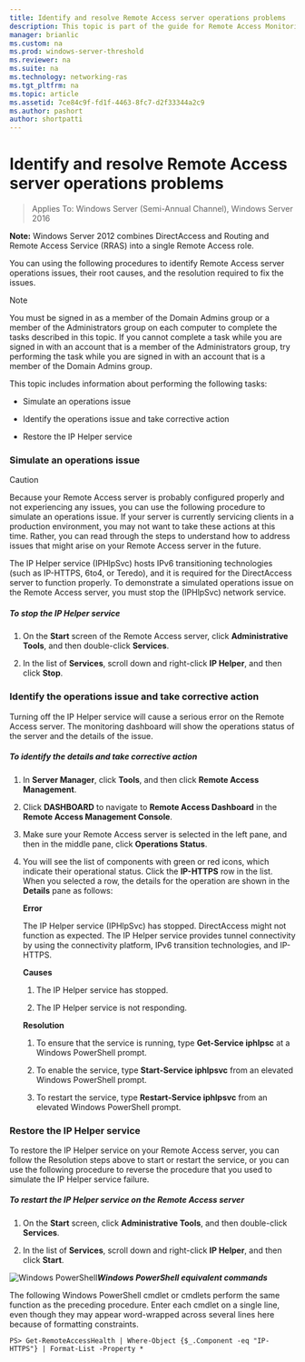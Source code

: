 ```yaml
---
title: Identify and resolve Remote Access server operations problems
description: This topic is part of the guide for Remote Access Monitoring and Accounting in Windows Server 2016.
manager: brianlic
ms.custom: na
ms.prod: windows-server-threshold
ms.reviewer: na
ms.suite: na
ms.technology: networking-ras
ms.tgt_pltfrm: na
ms.topic: article
ms.assetid: 7ce84c9f-fd1f-4463-8fc7-d2f33344a2c9
ms.author: pashort
author: shortpatti
---
```

# Identify and resolve Remote Access server operations problems

>Applies To: Windows Server (Semi-Annual Channel), Windows Server 2016

**Note:** Windows Server 2012 combines DirectAccess and Routing and Remote Access Service (RRAS) into a single Remote Access role.  
  
You can using the following procedures to identify Remote Access server operations issues, their root causes, and the resolution required to fix the issues.  
  
> [!NOTE]  
> You must be signed in as a member of the Domain Admins group or a member of the Administrators group on each computer to complete the tasks described in this topic. If you cannot complete a task while you are signed in with an account that is a member of the Administrators group, try performing the task while you are signed in with an account that is a member of the Domain Admins group.  
  
This topic includes information about performing the following tasks:  
  
- Simulate an operations issue  
  
- Identify the operations issue and take corrective action  
  
- Restore the IP Helper service  
  
### <a name="BKMK_Simulate"></a>Simulate an operations issue  
  
> [!CAUTION]  
> Because your Remote Access server is probably configured properly and not experiencing any issues, you can use the following procedure to simulate an operations issue. If your server is currently servicing clients in a production environment, you may not want to take these actions at this time. Rather, you can read through the steps to understand how to address issues that might arise on your Remote Access server in the future.  
  
The IP Helper service (IPHlpSvc)  hosts IPv6 transitioning technologies (such as IP-HTTPS, 6to4, or Teredo), and it is required for the DirectAccess server to function properly. To demonstrate a simulated operations issue on the Remote Access server, you must stop the (IPHlpSvc) network service.  
  
##### To stop the IP Helper service  
  
1.  On the **Start** screen of the Remote Access server, click **Administrative Tools**, and then double-click **Services**.  
  
2.  In the list of **Services**, scroll down and right-click **IP Helper**, and then click **Stop**.  
  
### <a name="BKMK_Identify"></a>Identify the operations issue and take corrective action  
Turning off the IP Helper service will cause a serious error on the Remote Access server. The monitoring dashboard will show the operations status of the server and the details of the issue.  
  
##### To identify the details and take corrective action  
  
1.  In **Server Manager**, click **Tools**, and then click **Remote Access Management**.  
  
2.  Click **DASHBOARD** to navigate to **Remote Access Dashboard** in the **Remote Access Management Console**.  
  
3.  Make sure your Remote Access server is selected in the left pane, and then in the middle pane, click **Operations Status**.  
  
4.  You will see the list of components with green or red icons, which indicate their operational status. Click the **IP-HTTPS** row in the list. When you selected a row, the details for the operation are shown in the **Details** pane as follows:  
  
    **Error**  
  
    The IP Helper service (IPHlpSvc) has stopped. DirectAccess might not function as expected. The IP Helper service provides tunnel connectivity by using the connectivity platform, IPv6 transition technologies, and IP-HTTPS.  
  
    **Causes**  
  
    1.  The IP Helper service has stopped.  
  
    2.  The IP Helper service is not responding.  
  
    **Resolution**  
  
    1.  To ensure that the service is running, type **Get-Service iphlpsc** at a Windows PowerShell prompt.  
  
    2.  To enable the service, type **Start-Service iphlpsvc** from an elevated Windows PowerShell prompt.  
  
    3.  To restart the service, type **Restart-Service iphlpsvc** from an elevated Windows PowerShell prompt.  
  
### <a name="BKMK_Restart"></a>Restore the IP Helper service  
To restore the IP Helper service on your Remote Access server, you can follow the Resolution steps above to start or restart the service, or you can use the following procedure to reverse the procedure that you used to simulate the IP Helper service failure.  
  
##### To restart the IP Helper service on the Remote Access server  
  
1.  On the **Start** screen, click **Administrative Tools**, and then double-click **Services**.  
  
2.  In the list of **Services**, scroll down and right-click **IP Helper**, and then click **Start**.  
  
![Windows PowerShell](../../../media/Identify-and-resolve-Remote-Access-server-operations-problems/PowerShellLogoSmall.gif)***<em>Windows PowerShell equivalent commands</em>***  
  
The following Windows PowerShell cmdlet or cmdlets perform the same function as the preceding procedure. Enter each cmdlet on a single line, even though they may appear word-wrapped across several lines here because of formatting constraints.  
  
```  
PS> Get-RemoteAccessHealth | Where-Object {$_.Component -eq "IP-HTTPS"} | Format-List -Property *  
```  
  


